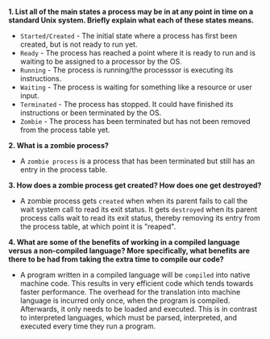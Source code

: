 **1. List all of the main states a process may be in at any point in time on a standard Unix system. Briefly explain what each of these states means.**

* `Started/Created` - The initial state where a process has first been created, but is not ready to run yet.
* `Ready` - The process has reached a point where it is ready to run and is waiting to be assigned to a processor by the OS.
* `Running` - The process is running/the processsor is executing its instructions.
* `Waiting` - The process is waiting for something like a resource or user input.
* `Terminated` - The process has stopped. It could have finished its instructions or been terminated by the OS.
* `Zombie` - The process has been terminated but has not been removed from the process table yet.

**2. What is a zombie process?**

* A `zombie process` is a process that has been terminated but still has an entry in the process table.

**3. How does a zombie process get created? How does one get destroyed?**

* A zombie process gets `created` when when its parent fails to call the wait system call to read its exit status. It gets `destroyed` when its parent process calls wait to read its exit status, thereby removing its entry from the process table, at which point it is "reaped".

**4. What are some of the benefits of working in a compiled language versus a non-compiled language? More specifically, what benefits are there to be had from taking the extra time to compile our code?**

* A program written in a compiled language will be `compiled` into native machine code. This results in very efficient code which tends towards faster performance. The overhead for the translation into machine language is incurred only once, when the program is compiled. Afterwards, it only needs to be loaded and executed. This is in contrast to interpreted languages, which must be parsed, interpreted, and executed every time they run a program.
